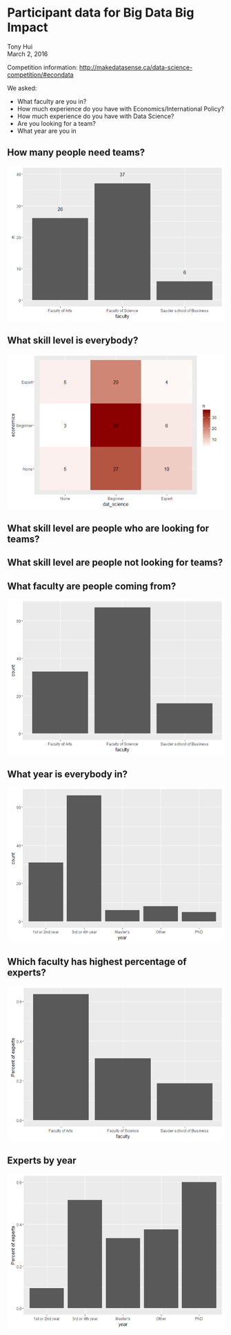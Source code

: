 # Participant data for Big Data Big Impact
Tony Hui  
March 2, 2016  

Competition information: http://makedatasense.ca/data-science-competition/#econdata

We asked:

* What faculty are you in? 
* How much experience do you have with Economics/International Policy? 
* How much experience do you have with Data Science?
* Are you looking for a team?
* What year are you in





## How many people need teams?

![](participant_data_files/figure-html/unnamed-chunk-3-1.png)

## What skill level is everybody?

![](participant_data_files/figure-html/unnamed-chunk-4-1.png)

## What skill level are people who are looking for teams?



## What skill level are people not looking for teams?



## What faculty are people coming from?

![](participant_data_files/figure-html/unnamed-chunk-7-1.png)

## What year is everybody in?

![](participant_data_files/figure-html/unnamed-chunk-8-1.png)

## Which faculty has highest percentage of experts?

![](participant_data_files/figure-html/unnamed-chunk-9-1.png)

## Experts by year

![](participant_data_files/figure-html/unnamed-chunk-10-1.png)

